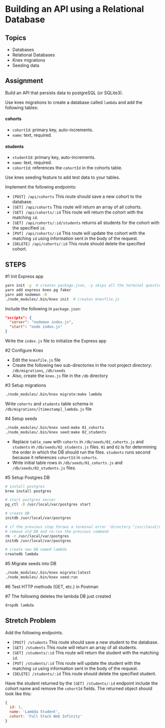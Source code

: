 # Building an API using a Relational Database

## Topics

- Databases
- Relational Databases
- Knex migrations
- Seeding data

## Assignment

Build an API that persists data to postgreSQL (or SQLite3).

Use knex migrations to create a database called `lambda` and add the following tables:

#### cohorts

- `cohortId`: primary key, auto-increments.
- `name`: text, required.

#### students

- `studentId`: primary key, auto-increments.
- `name`: text, required.
- `cohortId`: references the `cohortId` in the cohorts table.

Use knex seeding feature to add test data to your tables.

Implement the following endpoints:

- `[POST] /api/cohorts` This route should save a new cohort to the database.
- `[GET] /api/cohorts` This route will return an array of all cohorts.
- `[GET] /api/cohorts/:id` This route will return the cohort with the matching `id`.
- `[GET] /api/cohorts/:id/students` returns all students for the cohort with the specified `id`.
- `[PUT] /api/cohorts/:id` This route will update the cohort with the matching `id` using information sent in the body of the request.
- `[DELETE] /api/cohorts/:id` This route should delete the specified cohort.

## STEPS

#1 Init Express app

```bash
yarn init -y  # creates package.json, -y skips all the terminal questions by answering yes to them all
yarn add express knex pg faker
yarn add nodemon -D
./node_modules/.bin/knex init  # creates knexfile.js
```

Include the following in `package.json`:

```json
"scripts": {
  "server": "nodemon index.js",
  "start": "node index.js"
}
```

Write the `index.js` file to initialize the Express app

#2 Configure Knex

- Edit the `knexfile.js` file
- Create the following two sub-directories in the root project directory: `/db/migrations`, `/db/seeds`
- Also, create the `knex.js` file in the `/db` directory

#3 Setup migrations

```bash
./node_modules/.bin/knex migrate:make lambda
```

Write `cohorts` and `students` table schema in `/db/migrations/[timestamp]_lambda.js` file

#4 Setup seeds

```bash
./node_modules/.bin/knex seed:make 01_cohorts
./node_modules/.bin/knex seed:make 02_students
```

- Replace `table_name` with `cohorts` in `/db/seeds/01_cohorts.js` and `students` in `/db/seeds/02_students.js` files. `01` and `02` is for determining the order in which the DB should run the files. `students` runs second because it references `cohortId` in `cohorts`.
- Write initial table rows in `/db/seeds/01_cohorts.js` and `/db/seeds/02_students.js` files.

#5 Setup Postgres DB

```bash
# install postgres
brew install postgres

# start postgres server
pg_ctl -D /usr/local/var/postgres start

# create DB
initdb /usr/local/var/postgres  

# if the previous step throws a terminal error 'directory "/usr/local/var/postgres" exists ...',
# remove old DB and re-run the previous command
rm -r /usr/local/var/postgres 
initdb /usr/local/var/postgres

# create new DB named lambda
createdb lambda
```

#5 Migrate seeds into DB

```bash
./node_modules/.bin/knex migrate:latest
./node_modules/.bin/knex seed:run
```

#6 Test HTTP methods (GET, etc.) in Postman

#7 The following deletes the lambda DB just created

```bash
dropdb lambda
```

## Stretch Problem

Add the following endpoints.

- `[POST] /students` This route should save a new student to the database.
- `[GET] /students` This route will return an array of all students.
- `[GET] /students/:id` This route will return the student with the matching `id`.
- `[PUT] /students/:id` This route will update the student with the matching `id` using information sent in the body of the request.
- `[DELETE] /students/:id` This route should delete the specified student.

Have the student returned by the `[GET] /students/:id` endpoint include the cohort name and remove the `cohortId` fields. The returned object should look like this:

```js
{
  id: 1,
  name: 'Lambda Student',
  cohort: 'Full Stack Web Infinity'
}
```
